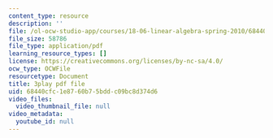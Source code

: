 ```yaml
---
content_type: resource
description: ''
file: /ol-ocw-studio-app/courses/18-06-linear-algebra-spring-2010/68440cfc1e8760b75bddc09bc8d374d6_M0Sa8fLOajA.pdf
file_size: 58786
file_type: application/pdf
learning_resource_types: []
license: https://creativecommons.org/licenses/by-nc-sa/4.0/
ocw_type: OCWFile
resourcetype: Document
title: 3play pdf file
uid: 68440cfc-1e87-60b7-5bdd-c09bc8d374d6
video_files:
  video_thumbnail_file: null
video_metadata:
  youtube_id: null
---
```


